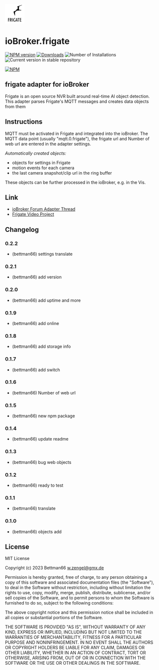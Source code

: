 ![Logo](admin/frigate.png)

# ioBroker.frigate

[![NPM version](https://img.shields.io/npm/v/iobroker.frigate.svg)](https://www.npmjs.com/package/iobroker.frigate)
[![Downloads](https://img.shields.io/npm/dm/iobroker.frigate.svg)](https://www.npmjs.com/package/iobroker.frigate)
![Number of Installations](https://iobroker.live/badges/frigate-installed.svg)
![Current version in stable repository](https://iobroker.live/badges/frigate-stable.svg)

[![NPM](https://nodei.co/npm/iobroker.frigate.png?downloads=true)](https://nodei.co/npm/iobroker.frigate/)

## frigate adapter for ioBroker

Frigate is an open source NVR built around real-time AI object detection.
This adapter parses Frigate's MQTT messages and creates data objects from them

## Instructions

MQTT must be activated in Frigate and integrated into the ioBroker.
The MQTT data point (usually "mqtt.0.frigate"), the frigate url and
Number of web url are entered in the adapter settings.

_Automatically created objects:_

-   objects for settings in Frigate
-   motion events for each camera
-   the last camera snapshot/clip url in the ring buffer

These objects can be further processed in the ioBroker, e.g. in the Vis.

## Link

-   [ioBroker Forum Adapter Thread](https://forum.iobroker.net/topic/64928/test-frigate-adapter-v0-0-1-alpha)
-   [Frigate Video Project](https://frigate.video/)

## Changelog

### 0.2.2

-   (bettman66) settings translate

### 0.2.1

-   (bettman66) add version

### 0.2.0

-   (bettman66) add uptime and more

### 0.1.9

-   (bettman66) add online

### 0.1.8

-   (bettman66) add storage info

### 0.1.7

-   (bettman66) add switch

### 0.1.6

-   (bettman66) Number of web url

### 0.1.5

-   (bettman66) new npm package

### 0.1.4

-   (bettman66) update readme

### 0.1.3

-   (bettman66) bug web objects

### 0.1.2

-   (bettman66) ready to test

### 0.1.1

-   (bettman66) translate

### 0.1.0

-   (bettman66) objects add

## License

MIT License

Copyright (c) 2023 Bettman66 <w.zengel@gmx.de>

Permission is hereby granted, free of charge, to any person obtaining a copy
of this software and associated documentation files (the "Software"), to deal
in the Software without restriction, including without limitation the rights
to use, copy, modify, merge, publish, distribute, sublicense, and/or sell
copies of the Software, and to permit persons to whom the Software is
furnished to do so, subject to the following conditions:

The above copyright notice and this permission notice shall be included in all
copies or substantial portions of the Software.

THE SOFTWARE IS PROVIDED "AS IS", WITHOUT WARRANTY OF ANY KIND, EXPRESS OR
IMPLIED, INCLUDING BUT NOT LIMITED TO THE WARRANTIES OF MERCHANTABILITY,
FITNESS FOR A PARTICULAR PURPOSE AND NONINFRINGEMENT. IN NO EVENT SHALL THE
AUTHORS OR COPYRIGHT HOLDERS BE LIABLE FOR ANY CLAIM, DAMAGES OR OTHER
LIABILITY, WHETHER IN AN ACTION OF CONTRACT, TORT OR OTHERWISE, ARISING FROM,
OUT OF OR IN CONNECTION WITH THE SOFTWARE OR THE USE OR OTHER DEALINGS IN THE
SOFTWARE.
